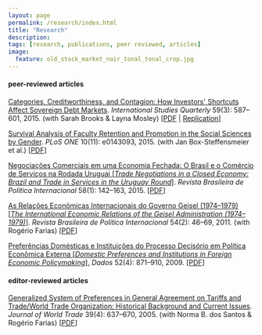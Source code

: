 ```yaml
---
layout: page
permalink: /research/index.html
title: "Research"
description:
tags: [research, publications, peer reviewed, articles]
image:
  feature: old_stock_market_noir_tonal_tonal_crop.jpg
---
```


#### peer-reviewed articles

<a href="http://onlinelibrary.wiley.com/resolve/doi?DOI=10.1111/isqu.12173" target="_blank">Categories, Creditworthiness, and Contagion: How Investors' Shortcuts Affect Sovereign Debt Markets</a>. _International Studies Quarterly_ 59(3): 587–601, 2015. (with Sarah Brooks & Layna Mosley) [<a href="../pdf/Brooks_etal_2015.pdf" target="_blank">PDF</a> \| <a href="http://www.isanet.org/Publications/ISQ/Replication-Data?doi=10.1111/isqu.12173" target="_blank">Replication</a>]

<a href="http://journals.plos.org/plosone/article?id=10.1371/journal.pone.0143093" target="_blank">Survival Analysis of Faculty Retention and Promotion in the Social Sciences by Gender</a>. _PLoS ONE_ 10(11): e0143093, 2015. (with Jan Box-Steffensmeier et al.) [<a href="http://www.plosone.org/article/fetchObject.action?uri=info:doi/10.1371/journal.pone.0143093&representation=PDF" target="_blank">PDF</a>]

<a href="http://dx.doi.org/10.1590/0034-7329201500108" target="_blank">Negociações Comerciais em uma Economia Fechada: O Brasil e o Comércio de Serviços na Rodada Uruguai [_Trade Negotiations in a Closed Economy: Brazil and Trade in Services in the Uruguay Round_]</a>. _Revista Brasileira de Política Internacional_ 58(1): 142–163, 2015. [<a href="http://www.scielo.br/pdf/rbpi/v58n1/0034-7329-rbpi-58-01-00142.pdf" target="_blank">PDF</a>]

<a href="http://ref.scielo.org/y7cbvm" target="_blank">As Relações Econômicas Internacionais do Governo Geisel (1974–1979) [_The International Economic Relations of the Geisel Administration (1974–1979)_]</a>. _Revista Brasileira de Política Internacional_ 54(2): 46–69, 2011. (with Rogério Farias) [<a href="http://www.scielo.br/pdf/rbpi/v54n2/v54n2a03.pdf" target="_blank">PDF</a>]

<a href="http://ref.scielo.org/rxhwwf" target="_blank">Preferências Domésticas e Instituições do Processo Decisório em Política Econômica
Externa [_Domestic Preferences and Institutions in Foreign Economic Policymaking_].</a> _Dados_ 52(4): 871–910, 2009. [<a href="http://www.scielo.br/pdf/dados/v52n4/v52n4a03.pdf" target="_blank">PDF</a>]

#### editor-reviewed articles

<a href="http://www.kluwerlawonline.com/abstract.php?area=Journals&id=TRAD2005039" target="_blank">Generalized System of Preferences in General Agreement on Tariffs and Trade/World Trade Organization: Historical Background and Current Issues</a>. _Journal of World Trade_ 39(4): 637–670, 2005. (with Norma B. dos Santos & Rogério Farias) [<a href="../pdf/Santos_etal_2005.pdf" target="_blank">PDF</a>]
